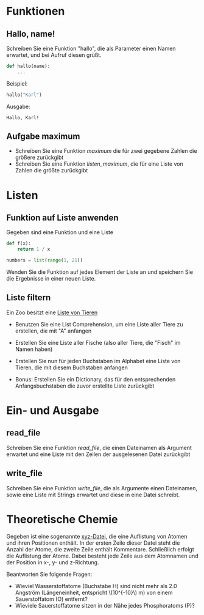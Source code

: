 <!-- 
.. title: 3 - Übungen - 3.11.17
.. slug: funktionen_klassen_objekte_uebungen
.. date: 2017-11-03 00:00:00 UTC+01:00
.. tags: 
.. category: 
.. link: 
.. description: 
.. type: text
-->

# Funktionen

## Hallo, name!

Schreiben Sie eine Funktion "hallo", die als Parameter einen Namen erwartet, und bei Aufruf diesen
grüßt.

```python
def hallo(name):
    ...
```

Beispiel:

```python
hallo("Karl")
```

Ausgabe:

```
Hallo, Karl!
```


## Aufgabe maximum

* Schreiben Sie eine Funktion _maximum_ die für zwei gegebene Zahlen die größere zurückgibt
* Schreiben Sie eine Funktion *listen_maximum*, die für eine Liste von Zahlen die größte zurückgibt

# Listen

## Funktion auf Liste anwenden

Gegeben sind eine Funktion und eine Liste

```python
def f(x):
    return 1 / x

numbers = list(range(1, 21))
```

Wenden Sie die Funktion auf jedes Element der Liste an und speichern Sie die Ergebnisse in einer
neuen Liste.


## Liste filtern

Ein Zoo besitzt eine [Liste von Tieren](https://raw.githubusercontent.com/gkabbe/Python-Kurs-2017/src/extras/tierliste)

* Benutzen Sie eine List Comprehension, um eine Liste aller Tiere zu erstellen, die mit "A" anfangen

* Erstellen Sie eine Liste aller Fische (also aller Tiere, die "Fisch" im Namen haben)

* Erstellen Sie nun für jeden Buchstaben im Alphabet eine Liste von Tieren, die mit diesem Buchstaben
anfangen

* Bonus: Erstellen Sie ein Dictionary, das für den entsprechenden Anfangsbuchstaben die zuvor erstellte
Liste zurückgibt

# Ein- und Ausgabe

## read_file

Schreiben Sie eine Funktion _read_file_, die einen Dateinamen als Argument erwartet und eine Liste mit den Zeilen der ausgelesenen Datei zurückgibt

## write_file

Schreiben Sie eine Funktion _write_file_, die als Argumente einen Dateinamen, sowie eine Liste mit Strings erwartet und diese in eine Datei schreibt.


# Theoretische Chemie

Gegeben ist eine sogenannte [xyz-Datei](https://raw.githubusercontent.com/gkabbe/Python-Kurs2015/master/%C3%9Cbungen/molecule-example.xyz), die eine Auflistung von Atomen und
ihren Positionen enthält.
In der ersten Zeile dieser Datei steht die Anzahl der Atome, die zweite Zeile enthält Kommentare.
Schließlich erfolgt die Auflistung der Atome. Dabei besteht jede Zeile aus dem Atomnamen und der Position in
x-, y- und z-Richtung.

Beantworten Sie folgende Fragen:

* Wieviel Wasserstoffatome (Buchstabe H) sind nicht mehr als 2.0 Angström (Längeneinheit, entspricht \\(10^{-10}\\) m) von einem Sauerstoffatom (O) entfernt?
* Wieviele Sauerstoffatome sitzen in der Nähe jedes Phosphoratoms (P)? 

